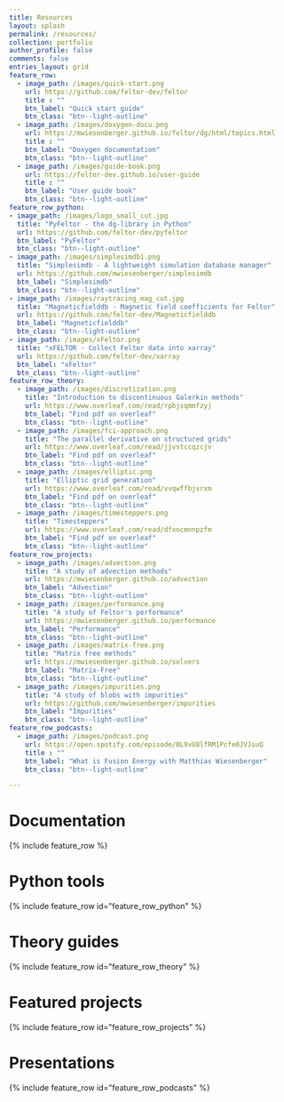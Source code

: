 ```yaml
---
title: Resources
layout: splash
permalink: /resources/
collection: portfolio
author_profile: false
comments: false
entries_layout: grid
feature_row:
  - image_path: /images/quick-start.png
    url: https://github.com/feltor-dev/feltor
    title : ""
    btn_label: "Quick start guide"
    btn_class: "btn--light-outline"
  - image_path: /images/doxygen-docu.png
    url: https://mwiesenberger.github.io/feltor/dg/html/topics.html
    title : ""
    btn_label: "Doxygen documentation"
    btn_class: "btn--light-outline"
  - image_path: /images/guide-book.png
    url: https://feltor-dev.github.io/user-guide
    title : ""
    btn_label: "User guide book"
    btn_class: "btn--light-outline"
feature_row_python:
- image_path: /images/logo_small_cut.jpg
  title: "PyFeltor - the dg-library in Python"
  url: https://github.com/feltor-dev/pyfeltor
  btn_label: "PyFeltor"
  btn_class: "btn--light-outline"
- image_path: /images/simplesimdb1.png
  title: "Simplesimdb - A lightweight simulation database manager"
  url: https://github.com/mwiesenberger/simplesimdb
  btn_label: "Simplesimdb"
  btn_class: "btn--light-outline"
- image_path: /images/raytracing_mag_cut.jpg
  title: "Magneticfielddb - Magnetic field coefficients for Feltor"
  url: https://github.com/feltor-dev/Magneticfielddb
  btn_label: "Magneticfielddb"
  btn_class: "btn--light-outline"
- image_path: /images/xFeltor.png
  title: "xFELTOR - Collect Feltor data into xarray"
  url: https://github.com/feltor-dev/xarray
  btn_label: "xFeltor"
  btn_class: "btn--light-outline"
feature_row_theory:
  - image_path: /images/discretization.png
    title: "Introduction to discontinuous Galerkin methods"
    url: https://www.overleaf.com/read/rpbjsqmmfzyj
    btn_label: "Find pdf on overleaf"
    btn_class: "btn--light-outline"
  - image_path: /images/fci-approach.png
    title: "The parallel derivative on structured grids"
    url: https://www.overleaf.com/read/jjvstccqzcjv
    btn_label: "Find pdf on overleaf"
    btn_class: "btn--light-outline"
  - image_path: /images/elliptic.png
    title: "Elliptic grid generation"
    url: https://www.overleaf.com/read/vvqwffbjvrxm
    btn_label: "Find pdf on overleaf"
    btn_class: "btn--light-outline"
  - image_path: /images/timesteppers.png
    title: "Timesteppers"
    url: https://www.overleaf.com/read/dfxncmnnpzfm
    btn_label: "Find pdf on overleaf"
    btn_class: "btn--light-outline"
feature_row_projects:
  - image_path: /images/advection.png
    title: "A study of advection methods"
    url: https://mwiesenberger.github.io/advection
    btn_label: "Advection"
    btn_class: "btn--light-outline"
  - image_path: /images/performance.png
    title: "A study of Feltor's performance"
    url: https://mwiesenberger.github.io/performance
    btn_label: "Performance"
    btn_class: "btn--light-outline"
  - image_path: /images/matrix-free.png
    title: "Matrix free methods"
    url: https://mwiesenberger.github.io/solvers
    btn_label: "Matrix-Free"
    btn_class: "btn--light-outline"
  - image_path: /images/impurities.png
    title: "A study of blobs with impurities"
    url: https://github.com/mwiesenberger/impurities
    btn_label: "Impurities"
    btn_class: "btn--light-outline"
feature_row_podcasts:
  - image_path: /images/podcast.png
    url: https://open.spotify.com/episode/0L9vU8lfRM1Pcfe0JVJsuQ
    title : ""
    btn_label: "What is Fusion Energy with Matthias Wiesenberger"
    btn_class: "btn--light-outline"

---
```

<!--
  - image_path: /images/doxygen-docu.png
    url: /doc/dg/html/topics.html
-->
# Documentation
{% include feature_row %}

# Python tools

{% include feature_row id="feature_row_python" %}

# Theory guides

{% include feature_row id="feature_row_theory" %}

# Featured projects

{% include feature_row id="feature_row_projects" %}

# Presentations
{% include feature_row id="feature_row_podcasts" %}
<!--Get the samples from https://www.adobe.com/go/pdfembedapi_samples -->

<html>

<head>
 <title>Adobe Document Services PDF Embed API Sample</title>
 <meta charset="utf-8"/>
 <meta http-equiv="X-UA-Compatible" content="IE=edge,chrome=1"/>
 <meta id="viewport" name="viewport" content="width=device-width, initial-scale=1"/>
</head>

<body style="margin: 0px">
 <div id="adobe-dc-view" style="height: 460px; width: 650px; margin: 10px;"></div>
<script src="https://documentcloud.adobe.com/view-sdk/main.js"></script>
<script type="text/javascript">
	document.addEventListener("adobe_dc_view_sdk.ready", function(){
		var adobeDCView = new AdobeDC.View({
            <!-- To make it work, open website as localhost:4000 -->
            clientId: "21ffcb718aa34dc793dfc7a08f9dca1b",
            <!-- localhost clientId: "edc00577719e4c0ead044d48d3c3efc1", -->
            divId: "adobe-dc-view"});
		adobeDCView.previewFile({
			content:{location: {url: "/_includes/FeltorNeutralHeader.pdf"}},
			metaData:{fileName: "GPU programming in practice"}
		}, {embedMode: "SIZED_CONTAINER"});
	});
</script>
</body>


 <div id="adobe-dc-view2" style="height: 460px; width: 650px; margin: 10px;"></div>
<script src="https://documentcloud.adobe.com/view-sdk/main.js"></script>
<script type="text/javascript">
	document.addEventListener("adobe_dc_view_sdk.ready", function(){
		var adobeDCView = new AdobeDC.View({
            <!-- To make it work, open website as localhost:4000 -->
            clientId: "21ffcb718aa34dc793dfc7a08f9dca1b",
            <!--clientId: "edc00577719e4c0ead044d48d3c3efc1",-->
            divId: "adobe-dc-view2"});
		adobeDCView.previewFile({
			content:{location: {url: "/_includes/Presentation__Intro_dG.pdf"}},
			metaData:{fileName: "Introduction to dG methods"}
		}, {embedMode: "SIZED_CONTAINER"});
	});
</script>

</html>
